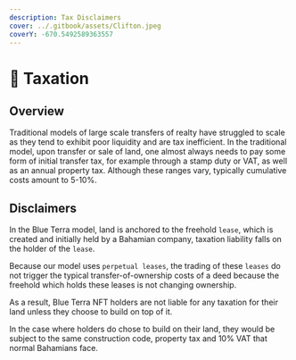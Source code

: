 ```yaml
---
description: Tax Disclaimers
cover: ../.gitbook/assets/Clifton.jpeg
coverY: -670.5492589363557
---
```


# 💸 Taxation

## Overview

Traditional models of large scale transfers of realty have struggled to scale as they tend to exhibit poor liquidity and are tax inefficient. In the traditional model, upon transfer or sale of land, one almost always needs to pay some form of initial transfer tax, for example through a stamp duty or VAT, as well as an annual property tax. Although these ranges vary, typically cumulative costs amount to 5-10%.&#x20;

## Disclaimers

In the Blue Terra model, land is anchored to the freehold `lease`, which is created and initially held by a Bahamian company, taxation liability falls on the holder of the `lease`.&#x20;

Because our model uses `perpetual leases`, the trading of these `leases` do not trigger the typical transfer-of-ownership costs of a deed because the freehold which holds these leases is not changing ownership.&#x20;

As a result, Blue Terra NFT holders are not liable for any taxation for their land unless they choose to build on top of it.&#x20;

In the case where holders do chose to build on their land, they would be subject to the same construction code, property tax and 10% VAT that normal Bahamians face.
